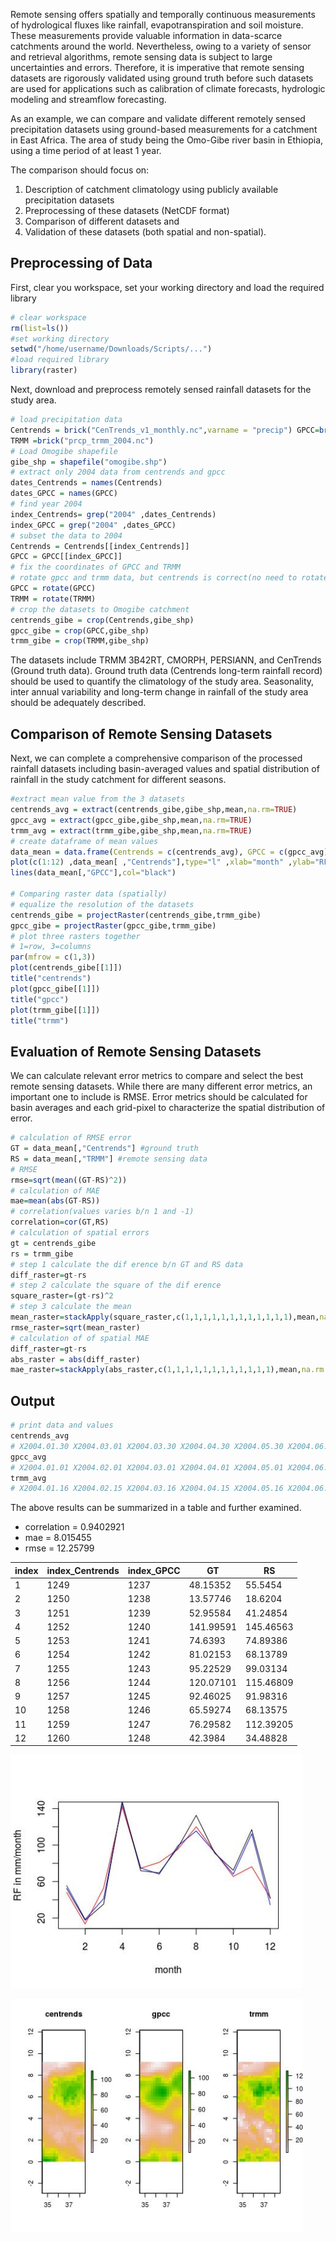 Remote sensing offers spatially and temporally continuous measurements of hydrological fluxes like rainfall, evapotranspiration and soil moisture. These measurements provide valuable information in data-scarce catchments around the world. Nevertheless, owing to a variety of sensor and retrieval algorithms, remote sensing data is subject to large uncertainties and errors. Therefore, it is imperative that remote sensing datasets are rigorously validated using ground truth before such datasets are used for applications such as calibration of climate forecasts, hydrologic modeling and streamflow forecasting.

As an example, we can compare and validate different remotely sensed precipitation datasets using ground-based measurements for a catchment in East Africa. The area of study being the Omo-Gibe river basin in Ethiopia, using a time period of at least 1 year.

The comparison should focus on:

1. Description of catchment climatology using publicly available precipitation datasets
2. Preprocessing of these datasets (NetCDF format)
3. Comparison of different datasets and
4. Validation of these datasets (both spatial and non-spatial).

## Preprocessing of Data

First, clear you workspace, set your working directory and load the required library

```r
# clear workspace
rm(list=ls())
#set working directory
setwd("/home/username/Downloads/Scripts/...")
#load required library
library(raster)
```

Next, download and preprocess remotely sensed rainfall datasets for the study area.

```r
# load precipitation data
Centrends = brick("CenTrends_v1_monthly.nc",varname = "precip") GPCC=brick("precip.mon.total.v7.nc")
TRMM =brick("prcp_trmm_2004.nc")
# Load Omogibe shapefile
gibe_shp = shapefile("omogibe.shp")
# extract only 2004 data from centrends and gpcc
dates_Centrends = names(Centrends)
dates_GPCC = names(GPCC)
# find year 2004
index_Centrends= grep("2004" ,dates_Centrends)
index_GPCC = grep("2004" ,dates_GPCC)
# subset the data to 2004
Centrends = Centrends[[index_Centrends]]
GPCC = GPCC[[index_GPCC]]
# fix the coordinates of GPCC and TRMM
# rotate gpcc and trmm data, but centrends is correct(no need to rotate)
GPCC = rotate(GPCC)
TRMM = rotate(TRMM)
# crop the datasets to Omogibe catchment
centrends_gibe = crop(Centrends,gibe_shp)
gpcc_gibe = crop(GPCC,gibe_shp)
trmm_gibe = crop(TRMM,gibe_shp)
```

The datasets include TRMM 3B42RT, CMORPH, PERSIANN, and CenTrends (Ground truth data). Ground truth data (Centrends long-term rainfall record) should be used to quantify the climatology of the study area. Seasonality, inter annual variability and long-term change in rainfall of the study area should be adequately described.

## Comparison of Remote Sensing Datasets

Next, we can complete a comprehensive comparison of the processed rainfall datasets including basin-averaged values and spatial distribution of rainfall in the study catchment for different seasons.

```r
#extract mean value from the 3 datasets
centrends_avg = extract(centrends_gibe,gibe_shp,mean,na.rm=TRUE)
gpcc_avg = extract(gpcc_gibe,gibe_shp,mean,na.rm=TRUE)
trmm_avg = extract(trmm_gibe,gibe_shp,mean,na.rm=TRUE)
# create dataframe of mean values
data_mean = data.frame(Centrends = c(centrends_avg), GPCC = c(gpcc_avg), TRMM = c(trmm_avg)) # create a plot of the 3 precipitation data
plot(c(1:12) ,data_mean[ ,"Centrends"],type="l" ,xlab="month" ,ylab="RF in mm/month" ,col="red") lines(data_mean[,"TRMM"],col="blue")
lines(data_mean[,"GPCC"],col="black")

# Comparing raster data (spatially)
# equalize the resolution of the datasets
centrends_gibe = projectRaster(centrends_gibe,trmm_gibe)
gpcc_gibe = projectRaster(gpcc_gibe,trmm_gibe)
# plot three rasters together
# 1=row, 3=columns
par(mfrow = c(1,3))
plot(centrends_gibe[[1]])
title("centrends")
plot(gpcc_gibe[[1]])
title("gpcc")
plot(trmm_gibe[[1]])
title("trmm")
```

## Evaluation of Remote Sensing Datasets

We can calculate relevant error metrics to compare and select the best remote sensing datasets. While there are many different error metrics, an important one to include is RMSE. Error metrics should be calculated for basin averages and each grid-pixel to characterize the spatial distribution of error.

```r
# calculation of RMSE error
GT = data_mean[,"Centrends"] #ground truth
RS = data_mean[,"TRMM"] #remote sensing data
# RMSE
rmse=sqrt(mean((GT-RS)^2))
# calculation of MAE
mae=mean(abs(GT-RS))
# correlation(values varies b/n 1 and -1)
correlation=cor(GT,RS)
# calculation of spatial errors
gt = centrends_gibe
rs = trmm_gibe
# step 1 calculate the dif erence b/n GT and RS data
diff_raster=gt-rs
# step 2 calculate the square of the dif erence
square_raster=(gt-rs)^2
# step 3 calculate the mean
mean_raster=stackApply(square_raster,c(1,1,1,1,1,1,1,1,1,1,1,1),mean,na.rm = TRUE) # step4 calculate rmse for each pixel
rmse_raster=sqrt(mean_raster)
# calculation of of spatial MAE
diff_raster=gt-rs
abs_raster = abs(diff_raster)
mae_raster=stackApply(abs_raster,c(1,1,1,1,1,1,1,1,1,1,1,1),mean,na.rm = TRUE)
```

## Output

```r
# print data and values
centrends_avg
# X2004.01.30 X2004.03.01 X2004.03.30 X2004.04.30 X2004.05.30 X2004.06.30 X2004.07.30 [1,]    48.15352    13.57746    52.95584    141.9959     74.6393    81.02153    95.22529 X2004.08.30 X2004.09.30 X2004.10.30 X2004.11.30 X2004.12.30 [1,]     120.071    92.46025    65.59274    76.29582     42.3984
gpcc_avg
# X2004.01.01 X2004.02.01 X2004.03.01 X2004.04.01 X2004.05.01 X2004.06.01 X2004.07.01 [1,]     52.5218     17.6262     35.2628     147.755      71.842      69.488     96.9292 X2004.08.01 X2004.09.01 X2004.10.01 X2004.11.01 X2004.12.01 [1,]    132.5842     91.0448     72.4016     116.918     41.3116
trmm_avg
# X2004.01.16 X2004.02.15 X2004.03.16 X2004.04.15 X2004.05.16 X2004.06.15 X2004.07.16[1,]     55.5454     18.6204    41.24854    145.4656    74.89386    68.13789    99.03134     X2004.08.16 X2004.09.15 X2004.10.16 X2004.11.15 X2004.12.16 [1,]    115.4681    91.98316    68.13575    112.3921    34.48828

```

The above results can be summarized in a table and further examined.

- correlation = 0.9402921
- mae = 8.015455
- rmse = 12.25799

| index | index_Centrends | index_GPCC | GT | RS |
| ----- | --------------- | ---------- | --- | --- |
| 1 | 1249 | 1237 | 48.15352 | 55.5454 |
| 2 | 1250 | 1238 | 13.57746 | 18.6204 |
| 3 | 1251 | 1239 | 52.95584 | 41.24854 |
| 4 | 1252 | 1240 | 141.99591 | 145.46563 |
| 5 | 1253 | 1241 | 74.6393 | 74.89386 |
| 6 | 1254 | 1242 | 81.02153 | 68.13789 |
| 7 | 1255 | 1243 | 95.22529 | 99.03134 |
| 8 | 1256 | 1244 | 120.07101 | 115.46809 |
| 9 | 1257 | 1245 | 92.46025 | 91.98316 |
| 10 | 1258 | 1246 | 65.59274 | 68.13575 |
| 11 | 1259 | 1247 | 76.29582 | 112.39205 |
| 12 | 1260 | 1248 | 42.3984 | 34.48828 |

![output1](images/image1.png)

![output2](images/image2.png)
